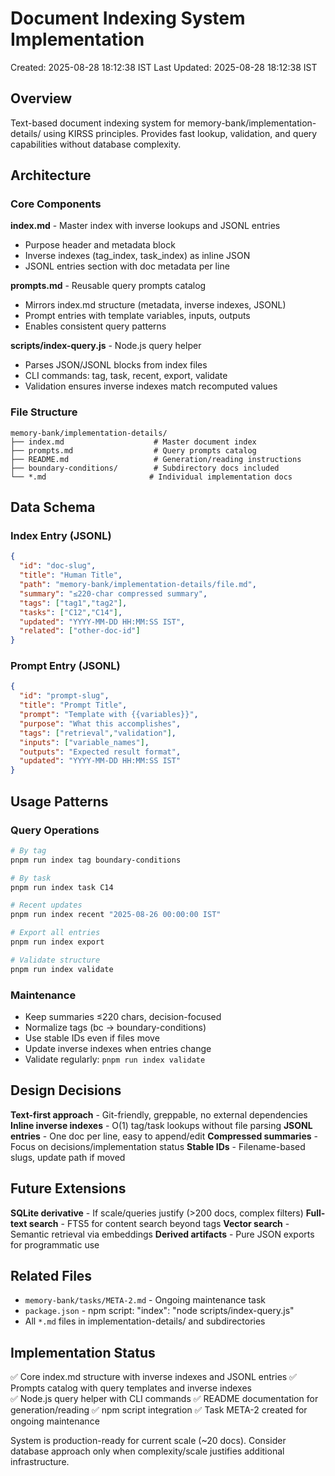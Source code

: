 # Document Indexing System Implementation

Created: 2025-08-28 18:12:38 IST
Last Updated: 2025-08-28 18:12:38 IST

## Overview

Text-based document indexing system for memory-bank/implementation-details/ using KIRSS principles. Provides fast lookup, validation, and query capabilities without database complexity.

## Architecture

### Core Components

**index.md** - Master index with inverse lookups and JSONL entries
- Purpose header and metadata block
- Inverse indexes (tag_index, task_index) as inline JSON
- JSONL entries section with doc metadata per line

**prompts.md** - Reusable query prompts catalog
- Mirrors index.md structure (metadata, inverse indexes, JSONL)
- Prompt entries with template variables, inputs, outputs
- Enables consistent query patterns

**scripts/index-query.js** - Node.js query helper
- Parses JSON/JSONL blocks from index files
- CLI commands: tag, task, recent, export, validate
- Validation ensures inverse indexes match recomputed values

### File Structure

```
memory-bank/implementation-details/
├── index.md                    # Master document index
├── prompts.md                  # Query prompts catalog
├── README.md                   # Generation/reading instructions
├── boundary-conditions/        # Subdirectory docs included
└── *.md                       # Individual implementation docs
```

## Data Schema

### Index Entry (JSONL)
```json
{
  "id": "doc-slug",
  "title": "Human Title", 
  "path": "memory-bank/implementation-details/file.md",
  "summary": "≤220-char compressed summary",
  "tags": ["tag1","tag2"],
  "tasks": ["C12","C14"],
  "updated": "YYYY-MM-DD HH:MM:SS IST",
  "related": ["other-doc-id"]
}
```

### Prompt Entry (JSONL)
```json
{
  "id": "prompt-slug",
  "title": "Prompt Title",
  "prompt": "Template with {{variables}}",
  "purpose": "What this accomplishes",
  "tags": ["retrieval","validation"],
  "inputs": ["variable_names"],
  "outputs": "Expected result format",
  "updated": "YYYY-MM-DD HH:MM:SS IST"
}
```

## Usage Patterns

### Query Operations
```bash
# By tag
pnpm run index tag boundary-conditions

# By task
pnpm run index task C14

# Recent updates
pnpm run index recent "2025-08-26 00:00:00 IST"

# Export all entries
pnpm run index export

# Validate structure
pnpm run index validate
```

### Maintenance
- Keep summaries ≤220 chars, decision-focused
- Normalize tags (bc → boundary-conditions)
- Use stable IDs even if files move
- Update inverse indexes when entries change
- Validate regularly: `pnpm run index validate`

## Design Decisions

**Text-first approach** - Git-friendly, greppable, no external dependencies
**Inline inverse indexes** - O(1) tag/task lookups without file parsing
**JSONL entries** - One doc per line, easy to append/edit
**Compressed summaries** - Focus on decisions/implementation status
**Stable IDs** - Filename-based slugs, update path if moved

## Future Extensions

**SQLite derivative** - If scale/queries justify (>200 docs, complex filters)
**Full-text search** - FTS5 for content search beyond tags
**Vector search** - Semantic retrieval via embeddings
**Derived artifacts** - Pure JSON exports for programmatic use

## Related Files

- `memory-bank/tasks/META-2.md` - Ongoing maintenance task
- `package.json` - npm script: "index": "node scripts/index-query.js"
- All `*.md` files in implementation-details/ and subdirectories

## Implementation Status

✅ Core index.md structure with inverse indexes and JSONL entries
✅ Prompts catalog with query templates and inverse indexes  
✅ Node.js query helper with CLI commands
✅ README documentation for generation/reading
✅ npm script integration
✅ Task META-2 created for ongoing maintenance

System is production-ready for current scale (~20 docs). Consider database approach only when complexity/scale justifies additional infrastructure.